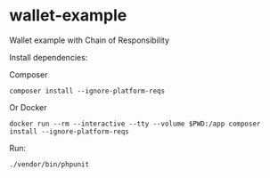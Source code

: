 # wallet-example
Wallet example with Chain of Responsibility

Install dependencies:

Composer
```shell script
composer install --ignore-platform-reqs
```
Or Docker
```shell script
docker run --rm --interactive --tty --volume $PWD:/app composer install --ignore-platform-reqs
```

Run:
```shell script
./vendor/bin/phpunit
```